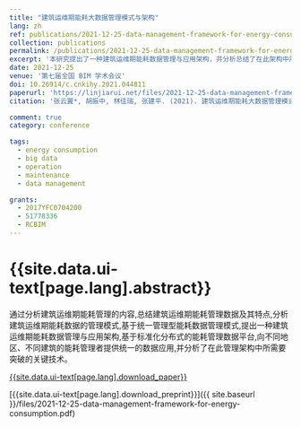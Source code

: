 ```yaml
---
title: "建筑运维期能耗大数据管理模式与架构"
lang: zh
ref: publications/2021-12-25-data-management-framework-for-energy-consumption
collection: publications
permalink: /publications/2021-12-25-data-management-framework-for-energy-consumption
excerpt: '本研究提出了一种建筑运维期能耗数据管理与应用架构，并分析总结了在此架构中所需突破的关键技术'
date: 2021-12-25
venue: '第七届全国 BIM 学术会议'
doi: 10.26914/c.cnkihy.2021.044811
paperurl: 'https://linjiarui.net/files/2021-12-25-data-management-framework-for-energy-consumption.pdf'
citation: '张云翼*, 胡振中, 林佳瑞, 张建平. (2021). 建筑运维期能耗大数据管理模式与架构. <i>第七届全国 BIM 学术会议论文集</i>, 536-540. 中国建筑工业出版社. 中国, 重庆.'

comment: true
category: conference

tags: 
  - energy consumption
  - big data
  - operation
  - maintenance
  - data management

grants:
  - 2017YFC0704200
  - 51778336
  - RCBIM
---
```



{{site.data.ui-text[page.lang].abstract}}
====

通过分析建筑运维期能耗管理的内容,总结建筑运维期能耗管理数据及其特点,分析建筑运维期能耗数据的管理模式,基于统一管理型能耗数据管理模式,提出一种建筑运维期能耗数据管理与应用架构,基于标准化分布式的能耗管理数据平台,向不同地区、不同建筑的能耗管理者提供统一的数据应用,并分析了在此管理架构中所需要突破的关键技术。

[{{site.data.ui-text[page.lang].download_paper}}](https://doi.org/10.26914/c.cnkihy.2021.044811)

[{{site.data.ui-text[page.lang].download_preprint}}]({{ site.baseurl }}/files/2021-12-25-data-management-framework-for-energy-consumption.pdf)
